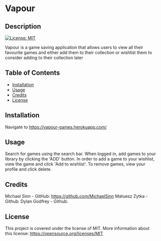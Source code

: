 # Vapour

## Description

[![License: MIT](https://img.shields.io/badge/License-MIT-yellow.svg)](https://opensource.org/licenses/MIT)

Vapour is a game saving application that allows users to view all their favourite games and either add them to their collection or wishlist them to consider adding to their collection later

## Table of Contents

- [Installation](#installation)
- [Usage](#usage)
- [Credits](#credits)
- [License](#license)

## Installation

Navigate to https://vapour-games.herokuapp.com/

## Usage

Search for games using the search bar. When logged in, add games to your library by clicking the 'ADD' button. In order to add a game to your wishlist, view the game and click 'Add to wishlist'.
To remove games, view your profile and click delete.

## Credits

Michael Sinn - GitHub: https://github.com/MichaelSinn
Matuesz Zytka - Github:
Dylan Godfrey - Github:

## License

This project is covered under the license of MIT. More information about this
license: https://opensource.org/licenses/MIT
